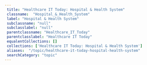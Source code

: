 ```yaml
--- 
 title: "Healthcare IT Today: Hospital & Health System" 
 classname:  "Hospital_&_Health_System" 
 label: "Hospital & Health System" 
 subclassname: "null" 
 subclasslabel: "null" 
 parentclassname: "Healthcare_IT_Today" 
 parentclasslabel: "Healthcare IT Today" 
 equalentCollections: [] 
 collections: ['Healthcare IT Today: Hospital & Health System']
 aliases:  "/topic/healthcare-it-today-hospital-health-system"  
 searchCategory: "topic" 
---
```

